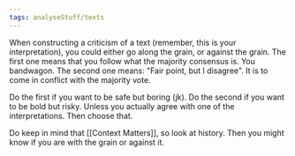```yaml
---
tags: analyseStuff/texts 
---
```


When constructing a criticism of a text (remember, this is your interpretation), you could either go along the grain, or against the grain. The first one means that you follow what the majority consensus is. You bandwagon. The second one means: "Fair point, but I disagree". It is to come in conflict with the majority vote.

Do the first if you want to be safe but boring (jk). Do the second if you want to be bold but risky. Unless you actually agree with one of the interpretations. Then choose that.

Do keep in mind that [[Context Matters]], so look at history. Then you might know if you are with the grain or against it.